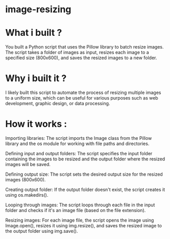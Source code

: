 # image-resizing
# What i built ?
You built a Python script that uses the Pillow library to batch resize images.
The script takes a folder of images as input, resizes each image to a specified size (800x600), and saves the resized images to a new folder.

# Why i built it ?
I likely built this script to automate the process of resizing multiple images to a uniform size, which can be useful for various purposes such as web development, graphic design, or data processing.

# How it works :
Importing libraries: The script imports the Image class from the Pillow library and the os module for working with file paths and directories.

Defining input and output folders: The script specifies the input folder containing the images to be resized and the output folder where the resized images will be saved.

Defining output size: The script sets the desired output size for the resized images (800x600).

Creating output folder: If the output folder doesn't exist, the script creates it using os.makedirs().

Looping through images: The script loops through each file in the input folder and checks if it's an image file (based on the file extension).

Resizing images: For each image file, the script opens the image using Image.open(), resizes it using img.resize(), and saves the resized image to the output folder using img.save().
